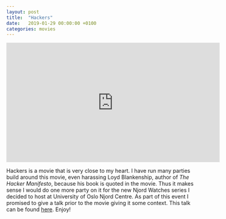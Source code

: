 ```yaml
---
layout: post
title:  "Hackers"
date:   2019-01-29 00:00:00 +0100
categories: movies
---
```


<iframe width="560" height="315" src="https://www.youtube.com/embed/Ql1uLyuWra8" frameborder="0" allow="accelerometer; autoplay; encrypted-media; gyroscope; picture-in-picture" allowfullscreen></iframe>

Hackers is a movie that is very close to my heart. I have run many parties build around this movie, even harassing Loyd Blankenship, author of *The Hacker Manifesto*, because his book is quoted in the movie. Thus it makes sense I would do one more party on it for the new Njord Watches series I decided to host at University of Oslo Njord Centre. As part of this event I promised to give a talk prior to the movie giving it some context. This talk can be found [here](https://docs.google.com/presentation/d/1TKXyaypsgUYCIpiLtHszELQDGfY8MM-CPfW1lCJhI_I/edit?usp=sharing). Enjoy!